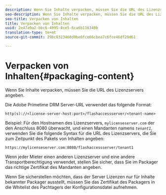 ```yaml
---
description: Wenn Sie Inhalte verpacken, müssen Sie die URL des Lizenzservers angeben.
seo-description: Wenn Sie Inhalte verpacken, müssen Sie die URL des Lizenzservers angeben.
seo-title: Verpacken von Inhalten
title: Verpacken von Inhalten
uuid: 2e47a9a2-bbc6-4995-8ce5-6ca6b116349b
translation-type: tm+mt
source-git-commit: 29bc8323460d9be0fce66cbea7c6fce46df20d61

---
```



# Verpacken von Inhalten{#packaging-content}

Wenn Sie Inhalte verpacken, müssen Sie die URL des Lizenzservers angeben.

Die Adobe Primetime DRM Server-URL verwendet das folgende Format:

```
http(s)://<license-server-host:port>/flashaccessserver/<tenant-name>
```

Beispiel: Für den Hostnamen des Lizenzservers, `mylicenseserver.com` der den Anschluss 8080 überwacht, und einen Mandanten namens *`tenant1`*, verwenden Sie die folgende Syntax für die URL des Lizenzservers, die Sie zum Zeitpunkt des Pakets von Inhalten angeben:

```
https://mylicenseserver.com:8080/flashaccessserver/tenant1
```

Wenn jeder Mieter einen anderen Lizenzserver und eine andere Transportberechtigung verwendet, stellen Sie sicher, dass Sie im Packager das richtige Zertifikat des Mandanten angeben.

Wenn Sie sicherstellen möchten, dass der Server Lizenzen nur für Inhalte bekannter Packager ausstellt, müssen Sie das Zertifikat des Packagers in die Whitelist des Pachtagers der Konfigurationsdatei aufnehmen.
